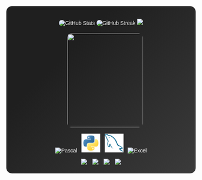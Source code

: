 <div style="background: linear-gradient(135deg, #1f1f1f 30%, #3b3b3b 100%); padding: 20px; border-radius: 15px; font-family: 'Ubuntu', sans-serif; color: #fff;">
  
  <p align="center">
    <img src="https://github-readme-stats.vercel.app/api/?username=duanleedom&theme=dark&count_private=true&bg_color=#1f1f1f&title_color=#f7f7f7&text_color=#b2b2b2&icon_color=#00bfff" alt="GitHub Stats" style="margin-bottom: 20px; border-radius: 10px;"/>
    <img src="https://github-readme-streak-stats.herokuapp.com/?user=duanleedom&theme=dark&count_private=true&bg_color=#1f1f1f&title_color=#f7f7f7&text_color=#b2b2b2&icon_color=#00bfff" alt="GitHub Streak" style="margin-bottom: 20px; border-radius: 10px;"/>
      <img height="180em" src="https://github-readme-stats.vercel.app/api/top-langs/?username=DuanLeeDom&theme=dark&count_private=true&bg_color=#1f1f1f&title_color=#f7f7f7&text_color=#b2b2b2&icon_color=#00bfff"/>
<br />
    <img src="https://i.giphy.com/media/v1.Y2lkPTc5MGI3NjExbXd6eGZidHY4d3E0OHQxajR3ZGtqOTNyYnE4Y2hhMndsZzJxajJneCZlcD12MV9pbnRlcm5hbF9naWZfYnlfaWQmY3Q9cw/XHAv3GveJMXMXSumkO/giphy.gif" width="200" height="250" style="margin-left: 20px; border-radius: 10px;" />
  </p>

  <p align="center">
    <img src="https://github.com/user-attachments/assets/ca4891de-4606-4d8c-a185-2d5c049cfd2b" alt="Pascal" width="50" height="50"/>
    &nbsp;
    <img src="https://raw.githubusercontent.com/devicons/devicon/master/icons/python/python-original.svg" alt="Python" width="50" height="50"/>
    &nbsp;
    <img src="https://raw.githubusercontent.com/devicons/devicon/master/icons/mysql/mysql-original.svg" alt="SQL" width="50" height="50"/>
    &nbsp;
    <img src="https://github.com/user-attachments/assets/f36071ca-2cdd-4b59-a72b-7fa3b92fd92c" alt="Excel" width="50" height="50"/>
  </p>

  <div align="center"> 
    <a href="https://www.youtube.com/@DuanLeeDom" target="_blank"><img src="https://img.shields.io/badge/YouTube-FF0000?style=for-the-badge&logo=youtube&logoColor=white" target="_blank" style="margin-right: 10px;"></a>
    <a href="https://www.instagram.com/duan_lee_dom/" target="_blank"><img src="https://img.shields.io/badge/-Instagram-%23E4405F?style=for-the-badge&logo=instagram&logoColor=white" target="_blank" style="margin-right: 10px;"></a>
    <a href="https://www.twitch.tv/duan_lee_dom" target="_blank"><img src="https://img.shields.io/badge/Twitch-9146FF?style=for-the-badge&logo=twitch&logoColor=white" target="_blank" style="margin-right: 10px;"></a>
    <a href="https://www.linkedin.com/in/duan-lee-dom-a49a07294" target="_blank"><img src="https://img.shields.io/badge/-LinkedIn-%230077B5?style=for-the-badge&logo=linkedin&logoColor=white" target="_blank"></a> 
  </div>

</div>
